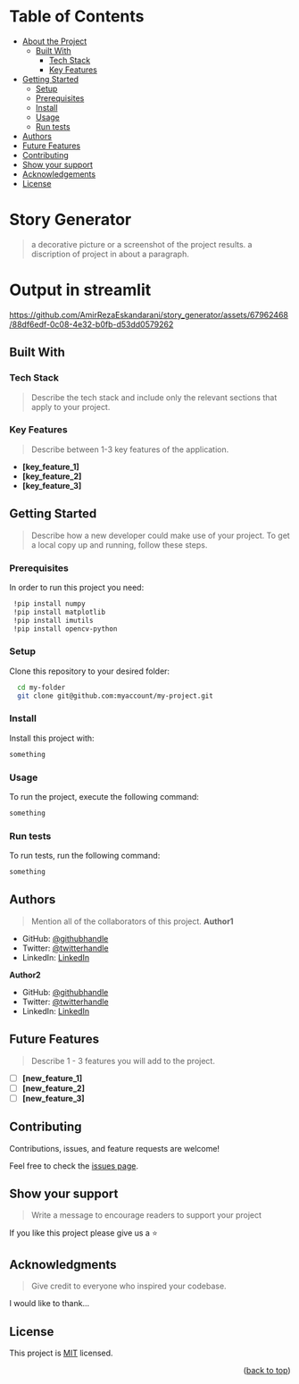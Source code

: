 <a name="readme-top"></a>

# Table of Contents

- [About the Project](#about-project)
  - [Built With](#built-with)
    - [Tech Stack](#tech-stack)
    - [Key Features](#key-features)
- [Getting Started](#getting-started)
  - [Setup](#setup)
  - [Prerequisites](#prerequisites)
  - [Install](#install)
  - [Usage](#usage)
  - [Run tests](#run-tests)
- [Authors](#authors)
- [Future Features](#future-features)
- [Contributing](#contributing)
- [Show your support](#support)
- [Acknowledgements](#acknowledgements)
- [License](#license)

# Story Generator <a name="about-project"></a>
> a decorative picture or a screenshot of the project results.
> a discription of project in about a paragraph.

# Output in streamlit
https://github.com/AmirRezaEskandarani/story_generator/assets/67962468/88df6edf-0c08-4e32-b0fb-d53dd0579262


## Built With <a name="built-with"></a>

### Tech Stack <a name="tech-stack"></a>

> Describe the tech stack and include only the relevant sections that apply to your project.

### Key Features <a name="key-features"></a>

> Describe between 1-3 key features of the application.
- **[key_feature_1]**
- **[key_feature_2]**
- **[key_feature_3]**

## Getting Started <a name="getting-started"></a>

> Describe how a new developer could make use of your project.
To get a local copy up and running, follow these steps.

### Prerequisites

In order to run this project you need:

```sh
 !pip install numpy
 !pip install matplotlib
 !pip install imutils
 !pip install opencv-python
```

### Setup

Clone this repository to your desired folder:

```sh
  cd my-folder
  git clone git@github.com:myaccount/my-project.git
```

### Install

Install this project with:
```sh
something
```


### Usage

To run the project, execute the following command:

```sh
something
```

### Run tests

To run tests, run the following command:

```sh
something
```

## Authors <a name="authors"></a>

> Mention all of the collaborators of this project.
**Author1**

- GitHub: [@githubhandle](https://github.com/test)
- Twitter: [@twitterhandle](https://twitter.com/test)
- LinkedIn: [LinkedIn](https://linkedin.com/in/test)

**Author2**

- GitHub: [@githubhandle](https://github.com/test)
- Twitter: [@twitterhandle](https://twitter.com/test)
- LinkedIn: [LinkedIn](https://linkedin.com/in/test)


## Future Features <a name="future-features"></a>

> Describe 1 - 3 features you will add to the project.
- [ ] **[new_feature_1]**
- [ ] **[new_feature_2]**
- [ ] **[new_feature_3]**

## Contributing <a name="contributing"></a>

Contributions, issues, and feature requests are welcome!

Feel free to check the [issues page](../../issues/).

## Show your support <a name="support"></a>

> Write a message to encourage readers to support your project

If you like this project please give us a ⭐

## Acknowledgments <a name="acknowledgements"></a>

> Give credit to everyone who inspired your codebase.

I would like to thank...

## License <a name="license"></a>

This project is [MIT](./LICENSE) licensed.

<p align="right">(<a href="#readme-top">back to top</a>)</p>



